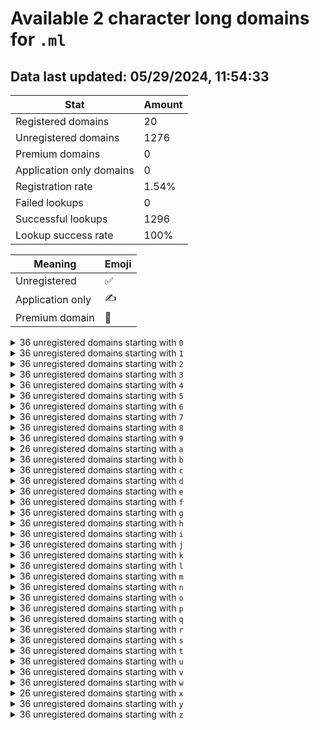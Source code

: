 # Available 2 character long domains for `.ml`

## Data last updated: 05/29/2024, 11:54:33

|Stat|Amount|
|--|--|
|Registered domains|20|
|Unregistered domains|1276|
|Premium domains|0|
|Application only domains|0|
|Registration rate|1.54%|
|Failed lookups|0|
|Successful lookups|1296|
|Lookup success rate|100%|


|Meaning|Emoji|
|--|--|
|Unregistered|:white_check_mark:|
|Application only|:writing_hand:|
|Premium domain|:gem:|

<details>
<summary>36 unregistered domains starting with <bold><code>0</code></bold></summary>

|Type|Domain|
|--|--|
|:white_check_mark:|`00.ml`|
|:white_check_mark:|`01.ml`|
|:white_check_mark:|`02.ml`|
|:white_check_mark:|`03.ml`|
|:white_check_mark:|`04.ml`|
|:white_check_mark:|`05.ml`|
|:white_check_mark:|`06.ml`|
|:white_check_mark:|`07.ml`|
|:white_check_mark:|`08.ml`|
|:white_check_mark:|`09.ml`|
|:white_check_mark:|`0a.ml`|
|:white_check_mark:|`0b.ml`|
|:white_check_mark:|`0c.ml`|
|:white_check_mark:|`0d.ml`|
|:white_check_mark:|`0e.ml`|
|:white_check_mark:|`0f.ml`|
|:white_check_mark:|`0g.ml`|
|:white_check_mark:|`0h.ml`|
|:white_check_mark:|`0i.ml`|
|:white_check_mark:|`0j.ml`|
|:white_check_mark:|`0k.ml`|
|:white_check_mark:|`0l.ml`|
|:white_check_mark:|`0m.ml`|
|:white_check_mark:|`0n.ml`|
|:white_check_mark:|`0o.ml`|
|:white_check_mark:|`0p.ml`|
|:white_check_mark:|`0q.ml`|
|:white_check_mark:|`0r.ml`|
|:white_check_mark:|`0s.ml`|
|:white_check_mark:|`0t.ml`|
|:white_check_mark:|`0u.ml`|
|:white_check_mark:|`0v.ml`|
|:white_check_mark:|`0w.ml`|
|:white_check_mark:|`0x.ml`|
|:white_check_mark:|`0y.ml`|
|:white_check_mark:|`0z.ml`|
</details>
<details>
<summary>36 unregistered domains starting with <bold><code>1</code></bold></summary>

|Type|Domain|
|--|--|
|:white_check_mark:|`10.ml`|
|:white_check_mark:|`11.ml`|
|:white_check_mark:|`12.ml`|
|:white_check_mark:|`13.ml`|
|:white_check_mark:|`14.ml`|
|:white_check_mark:|`15.ml`|
|:white_check_mark:|`16.ml`|
|:white_check_mark:|`17.ml`|
|:white_check_mark:|`18.ml`|
|:white_check_mark:|`19.ml`|
|:white_check_mark:|`1a.ml`|
|:white_check_mark:|`1b.ml`|
|:white_check_mark:|`1c.ml`|
|:white_check_mark:|`1d.ml`|
|:white_check_mark:|`1e.ml`|
|:white_check_mark:|`1f.ml`|
|:white_check_mark:|`1g.ml`|
|:white_check_mark:|`1h.ml`|
|:white_check_mark:|`1i.ml`|
|:white_check_mark:|`1j.ml`|
|:white_check_mark:|`1k.ml`|
|:white_check_mark:|`1l.ml`|
|:white_check_mark:|`1m.ml`|
|:white_check_mark:|`1n.ml`|
|:white_check_mark:|`1o.ml`|
|:white_check_mark:|`1p.ml`|
|:white_check_mark:|`1q.ml`|
|:white_check_mark:|`1r.ml`|
|:white_check_mark:|`1s.ml`|
|:white_check_mark:|`1t.ml`|
|:white_check_mark:|`1u.ml`|
|:white_check_mark:|`1v.ml`|
|:white_check_mark:|`1w.ml`|
|:white_check_mark:|`1x.ml`|
|:white_check_mark:|`1y.ml`|
|:white_check_mark:|`1z.ml`|
</details>
<details>
<summary>36 unregistered domains starting with <bold><code>2</code></bold></summary>

|Type|Domain|
|--|--|
|:white_check_mark:|`20.ml`|
|:white_check_mark:|`21.ml`|
|:white_check_mark:|`22.ml`|
|:white_check_mark:|`23.ml`|
|:white_check_mark:|`24.ml`|
|:white_check_mark:|`25.ml`|
|:white_check_mark:|`26.ml`|
|:white_check_mark:|`27.ml`|
|:white_check_mark:|`28.ml`|
|:white_check_mark:|`29.ml`|
|:white_check_mark:|`2a.ml`|
|:white_check_mark:|`2b.ml`|
|:white_check_mark:|`2c.ml`|
|:white_check_mark:|`2d.ml`|
|:white_check_mark:|`2e.ml`|
|:white_check_mark:|`2f.ml`|
|:white_check_mark:|`2g.ml`|
|:white_check_mark:|`2h.ml`|
|:white_check_mark:|`2i.ml`|
|:white_check_mark:|`2j.ml`|
|:white_check_mark:|`2k.ml`|
|:white_check_mark:|`2l.ml`|
|:white_check_mark:|`2m.ml`|
|:white_check_mark:|`2n.ml`|
|:white_check_mark:|`2o.ml`|
|:white_check_mark:|`2p.ml`|
|:white_check_mark:|`2q.ml`|
|:white_check_mark:|`2r.ml`|
|:white_check_mark:|`2s.ml`|
|:white_check_mark:|`2t.ml`|
|:white_check_mark:|`2u.ml`|
|:white_check_mark:|`2v.ml`|
|:white_check_mark:|`2w.ml`|
|:white_check_mark:|`2x.ml`|
|:white_check_mark:|`2y.ml`|
|:white_check_mark:|`2z.ml`|
</details>
<details>
<summary>36 unregistered domains starting with <bold><code>3</code></bold></summary>

|Type|Domain|
|--|--|
|:white_check_mark:|`30.ml`|
|:white_check_mark:|`31.ml`|
|:white_check_mark:|`32.ml`|
|:white_check_mark:|`33.ml`|
|:white_check_mark:|`34.ml`|
|:white_check_mark:|`35.ml`|
|:white_check_mark:|`36.ml`|
|:white_check_mark:|`37.ml`|
|:white_check_mark:|`38.ml`|
|:white_check_mark:|`39.ml`|
|:white_check_mark:|`3a.ml`|
|:white_check_mark:|`3b.ml`|
|:white_check_mark:|`3c.ml`|
|:white_check_mark:|`3d.ml`|
|:white_check_mark:|`3e.ml`|
|:white_check_mark:|`3f.ml`|
|:white_check_mark:|`3g.ml`|
|:white_check_mark:|`3h.ml`|
|:white_check_mark:|`3i.ml`|
|:white_check_mark:|`3j.ml`|
|:white_check_mark:|`3k.ml`|
|:white_check_mark:|`3l.ml`|
|:white_check_mark:|`3m.ml`|
|:white_check_mark:|`3n.ml`|
|:white_check_mark:|`3o.ml`|
|:white_check_mark:|`3p.ml`|
|:white_check_mark:|`3q.ml`|
|:white_check_mark:|`3r.ml`|
|:white_check_mark:|`3s.ml`|
|:white_check_mark:|`3t.ml`|
|:white_check_mark:|`3u.ml`|
|:white_check_mark:|`3v.ml`|
|:white_check_mark:|`3w.ml`|
|:white_check_mark:|`3x.ml`|
|:white_check_mark:|`3y.ml`|
|:white_check_mark:|`3z.ml`|
</details>
<details>
<summary>36 unregistered domains starting with <bold><code>4</code></bold></summary>

|Type|Domain|
|--|--|
|:white_check_mark:|`40.ml`|
|:white_check_mark:|`41.ml`|
|:white_check_mark:|`42.ml`|
|:white_check_mark:|`43.ml`|
|:white_check_mark:|`44.ml`|
|:white_check_mark:|`45.ml`|
|:white_check_mark:|`46.ml`|
|:white_check_mark:|`47.ml`|
|:white_check_mark:|`48.ml`|
|:white_check_mark:|`49.ml`|
|:white_check_mark:|`4a.ml`|
|:white_check_mark:|`4b.ml`|
|:white_check_mark:|`4c.ml`|
|:white_check_mark:|`4d.ml`|
|:white_check_mark:|`4e.ml`|
|:white_check_mark:|`4f.ml`|
|:white_check_mark:|`4g.ml`|
|:white_check_mark:|`4h.ml`|
|:white_check_mark:|`4i.ml`|
|:white_check_mark:|`4j.ml`|
|:white_check_mark:|`4k.ml`|
|:white_check_mark:|`4l.ml`|
|:white_check_mark:|`4m.ml`|
|:white_check_mark:|`4n.ml`|
|:white_check_mark:|`4o.ml`|
|:white_check_mark:|`4p.ml`|
|:white_check_mark:|`4q.ml`|
|:white_check_mark:|`4r.ml`|
|:white_check_mark:|`4s.ml`|
|:white_check_mark:|`4t.ml`|
|:white_check_mark:|`4u.ml`|
|:white_check_mark:|`4v.ml`|
|:white_check_mark:|`4w.ml`|
|:white_check_mark:|`4x.ml`|
|:white_check_mark:|`4y.ml`|
|:white_check_mark:|`4z.ml`|
</details>
<details>
<summary>36 unregistered domains starting with <bold><code>5</code></bold></summary>

|Type|Domain|
|--|--|
|:white_check_mark:|`50.ml`|
|:white_check_mark:|`51.ml`|
|:white_check_mark:|`52.ml`|
|:white_check_mark:|`53.ml`|
|:white_check_mark:|`54.ml`|
|:white_check_mark:|`55.ml`|
|:white_check_mark:|`56.ml`|
|:white_check_mark:|`57.ml`|
|:white_check_mark:|`58.ml`|
|:white_check_mark:|`59.ml`|
|:white_check_mark:|`5a.ml`|
|:white_check_mark:|`5b.ml`|
|:white_check_mark:|`5c.ml`|
|:white_check_mark:|`5d.ml`|
|:white_check_mark:|`5e.ml`|
|:white_check_mark:|`5f.ml`|
|:white_check_mark:|`5g.ml`|
|:white_check_mark:|`5h.ml`|
|:white_check_mark:|`5i.ml`|
|:white_check_mark:|`5j.ml`|
|:white_check_mark:|`5k.ml`|
|:white_check_mark:|`5l.ml`|
|:white_check_mark:|`5m.ml`|
|:white_check_mark:|`5n.ml`|
|:white_check_mark:|`5o.ml`|
|:white_check_mark:|`5p.ml`|
|:white_check_mark:|`5q.ml`|
|:white_check_mark:|`5r.ml`|
|:white_check_mark:|`5s.ml`|
|:white_check_mark:|`5t.ml`|
|:white_check_mark:|`5u.ml`|
|:white_check_mark:|`5v.ml`|
|:white_check_mark:|`5w.ml`|
|:white_check_mark:|`5x.ml`|
|:white_check_mark:|`5y.ml`|
|:white_check_mark:|`5z.ml`|
</details>
<details>
<summary>36 unregistered domains starting with <bold><code>6</code></bold></summary>

|Type|Domain|
|--|--|
|:white_check_mark:|`60.ml`|
|:white_check_mark:|`61.ml`|
|:white_check_mark:|`62.ml`|
|:white_check_mark:|`63.ml`|
|:white_check_mark:|`64.ml`|
|:white_check_mark:|`65.ml`|
|:white_check_mark:|`66.ml`|
|:white_check_mark:|`67.ml`|
|:white_check_mark:|`68.ml`|
|:white_check_mark:|`69.ml`|
|:white_check_mark:|`6a.ml`|
|:white_check_mark:|`6b.ml`|
|:white_check_mark:|`6c.ml`|
|:white_check_mark:|`6d.ml`|
|:white_check_mark:|`6e.ml`|
|:white_check_mark:|`6f.ml`|
|:white_check_mark:|`6g.ml`|
|:white_check_mark:|`6h.ml`|
|:white_check_mark:|`6i.ml`|
|:white_check_mark:|`6j.ml`|
|:white_check_mark:|`6k.ml`|
|:white_check_mark:|`6l.ml`|
|:white_check_mark:|`6m.ml`|
|:white_check_mark:|`6n.ml`|
|:white_check_mark:|`6o.ml`|
|:white_check_mark:|`6p.ml`|
|:white_check_mark:|`6q.ml`|
|:white_check_mark:|`6r.ml`|
|:white_check_mark:|`6s.ml`|
|:white_check_mark:|`6t.ml`|
|:white_check_mark:|`6u.ml`|
|:white_check_mark:|`6v.ml`|
|:white_check_mark:|`6w.ml`|
|:white_check_mark:|`6x.ml`|
|:white_check_mark:|`6y.ml`|
|:white_check_mark:|`6z.ml`|
</details>
<details>
<summary>36 unregistered domains starting with <bold><code>7</code></bold></summary>

|Type|Domain|
|--|--|
|:white_check_mark:|`70.ml`|
|:white_check_mark:|`71.ml`|
|:white_check_mark:|`72.ml`|
|:white_check_mark:|`73.ml`|
|:white_check_mark:|`74.ml`|
|:white_check_mark:|`75.ml`|
|:white_check_mark:|`76.ml`|
|:white_check_mark:|`77.ml`|
|:white_check_mark:|`78.ml`|
|:white_check_mark:|`79.ml`|
|:white_check_mark:|`7a.ml`|
|:white_check_mark:|`7b.ml`|
|:white_check_mark:|`7c.ml`|
|:white_check_mark:|`7d.ml`|
|:white_check_mark:|`7e.ml`|
|:white_check_mark:|`7f.ml`|
|:white_check_mark:|`7g.ml`|
|:white_check_mark:|`7h.ml`|
|:white_check_mark:|`7i.ml`|
|:white_check_mark:|`7j.ml`|
|:white_check_mark:|`7k.ml`|
|:white_check_mark:|`7l.ml`|
|:white_check_mark:|`7m.ml`|
|:white_check_mark:|`7n.ml`|
|:white_check_mark:|`7o.ml`|
|:white_check_mark:|`7p.ml`|
|:white_check_mark:|`7q.ml`|
|:white_check_mark:|`7r.ml`|
|:white_check_mark:|`7s.ml`|
|:white_check_mark:|`7t.ml`|
|:white_check_mark:|`7u.ml`|
|:white_check_mark:|`7v.ml`|
|:white_check_mark:|`7w.ml`|
|:white_check_mark:|`7x.ml`|
|:white_check_mark:|`7y.ml`|
|:white_check_mark:|`7z.ml`|
</details>
<details>
<summary>36 unregistered domains starting with <bold><code>8</code></bold></summary>

|Type|Domain|
|--|--|
|:white_check_mark:|`80.ml`|
|:white_check_mark:|`81.ml`|
|:white_check_mark:|`82.ml`|
|:white_check_mark:|`83.ml`|
|:white_check_mark:|`84.ml`|
|:white_check_mark:|`85.ml`|
|:white_check_mark:|`86.ml`|
|:white_check_mark:|`87.ml`|
|:white_check_mark:|`88.ml`|
|:white_check_mark:|`89.ml`|
|:white_check_mark:|`8a.ml`|
|:white_check_mark:|`8b.ml`|
|:white_check_mark:|`8c.ml`|
|:white_check_mark:|`8d.ml`|
|:white_check_mark:|`8e.ml`|
|:white_check_mark:|`8f.ml`|
|:white_check_mark:|`8g.ml`|
|:white_check_mark:|`8h.ml`|
|:white_check_mark:|`8i.ml`|
|:white_check_mark:|`8j.ml`|
|:white_check_mark:|`8k.ml`|
|:white_check_mark:|`8l.ml`|
|:white_check_mark:|`8m.ml`|
|:white_check_mark:|`8n.ml`|
|:white_check_mark:|`8o.ml`|
|:white_check_mark:|`8p.ml`|
|:white_check_mark:|`8q.ml`|
|:white_check_mark:|`8r.ml`|
|:white_check_mark:|`8s.ml`|
|:white_check_mark:|`8t.ml`|
|:white_check_mark:|`8u.ml`|
|:white_check_mark:|`8v.ml`|
|:white_check_mark:|`8w.ml`|
|:white_check_mark:|`8x.ml`|
|:white_check_mark:|`8y.ml`|
|:white_check_mark:|`8z.ml`|
</details>
<details>
<summary>36 unregistered domains starting with <bold><code>9</code></bold></summary>

|Type|Domain|
|--|--|
|:white_check_mark:|`90.ml`|
|:white_check_mark:|`91.ml`|
|:white_check_mark:|`92.ml`|
|:white_check_mark:|`93.ml`|
|:white_check_mark:|`94.ml`|
|:white_check_mark:|`95.ml`|
|:white_check_mark:|`96.ml`|
|:white_check_mark:|`97.ml`|
|:white_check_mark:|`98.ml`|
|:white_check_mark:|`99.ml`|
|:white_check_mark:|`9a.ml`|
|:white_check_mark:|`9b.ml`|
|:white_check_mark:|`9c.ml`|
|:white_check_mark:|`9d.ml`|
|:white_check_mark:|`9e.ml`|
|:white_check_mark:|`9f.ml`|
|:white_check_mark:|`9g.ml`|
|:white_check_mark:|`9h.ml`|
|:white_check_mark:|`9i.ml`|
|:white_check_mark:|`9j.ml`|
|:white_check_mark:|`9k.ml`|
|:white_check_mark:|`9l.ml`|
|:white_check_mark:|`9m.ml`|
|:white_check_mark:|`9n.ml`|
|:white_check_mark:|`9o.ml`|
|:white_check_mark:|`9p.ml`|
|:white_check_mark:|`9q.ml`|
|:white_check_mark:|`9r.ml`|
|:white_check_mark:|`9s.ml`|
|:white_check_mark:|`9t.ml`|
|:white_check_mark:|`9u.ml`|
|:white_check_mark:|`9v.ml`|
|:white_check_mark:|`9w.ml`|
|:white_check_mark:|`9x.ml`|
|:white_check_mark:|`9y.ml`|
|:white_check_mark:|`9z.ml`|
</details>
<details>
<summary>26 unregistered domains starting with <bold><code>a</code></bold></summary>

|Type|Domain|
|--|--|
|:white_check_mark:|`a0.ml`|
|:white_check_mark:|`a1.ml`|
|:white_check_mark:|`a2.ml`|
|:white_check_mark:|`a3.ml`|
|:white_check_mark:|`a4.ml`|
|:white_check_mark:|`a5.ml`|
|:white_check_mark:|`a6.ml`|
|:white_check_mark:|`a7.ml`|
|:white_check_mark:|`a8.ml`|
|:white_check_mark:|`a9.ml`|
|:white_check_mark:|`ak.ml`|
|:white_check_mark:|`al.ml`|
|:white_check_mark:|`am.ml`|
|:white_check_mark:|`an.ml`|
|:white_check_mark:|`ao.ml`|
|:white_check_mark:|`ap.ml`|
|:white_check_mark:|`aq.ml`|
|:white_check_mark:|`ar.ml`|
|:white_check_mark:|`as.ml`|
|:white_check_mark:|`at.ml`|
|:white_check_mark:|`au.ml`|
|:white_check_mark:|`av.ml`|
|:white_check_mark:|`aw.ml`|
|:white_check_mark:|`ax.ml`|
|:white_check_mark:|`ay.ml`|
|:white_check_mark:|`az.ml`|
</details>
<details>
<summary>36 unregistered domains starting with <bold><code>b</code></bold></summary>

|Type|Domain|
|--|--|
|:white_check_mark:|`b0.ml`|
|:white_check_mark:|`b1.ml`|
|:white_check_mark:|`b2.ml`|
|:white_check_mark:|`b3.ml`|
|:white_check_mark:|`b4.ml`|
|:white_check_mark:|`b5.ml`|
|:white_check_mark:|`b6.ml`|
|:white_check_mark:|`b7.ml`|
|:white_check_mark:|`b8.ml`|
|:white_check_mark:|`b9.ml`|
|:white_check_mark:|`ba.ml`|
|:white_check_mark:|`bb.ml`|
|:white_check_mark:|`bc.ml`|
|:white_check_mark:|`bd.ml`|
|:white_check_mark:|`be.ml`|
|:white_check_mark:|`bf.ml`|
|:white_check_mark:|`bg.ml`|
|:white_check_mark:|`bh.ml`|
|:white_check_mark:|`bi.ml`|
|:white_check_mark:|`bj.ml`|
|:white_check_mark:|`bk.ml`|
|:white_check_mark:|`bl.ml`|
|:white_check_mark:|`bm.ml`|
|:white_check_mark:|`bn.ml`|
|:white_check_mark:|`bo.ml`|
|:white_check_mark:|`bp.ml`|
|:white_check_mark:|`bq.ml`|
|:white_check_mark:|`br.ml`|
|:white_check_mark:|`bs.ml`|
|:white_check_mark:|`bt.ml`|
|:white_check_mark:|`bu.ml`|
|:white_check_mark:|`bv.ml`|
|:white_check_mark:|`bw.ml`|
|:white_check_mark:|`bx.ml`|
|:white_check_mark:|`by.ml`|
|:white_check_mark:|`bz.ml`|
</details>
<details>
<summary>36 unregistered domains starting with <bold><code>c</code></bold></summary>

|Type|Domain|
|--|--|
|:white_check_mark:|`c0.ml`|
|:white_check_mark:|`c1.ml`|
|:white_check_mark:|`c2.ml`|
|:white_check_mark:|`c3.ml`|
|:white_check_mark:|`c4.ml`|
|:white_check_mark:|`c5.ml`|
|:white_check_mark:|`c6.ml`|
|:white_check_mark:|`c7.ml`|
|:white_check_mark:|`c8.ml`|
|:white_check_mark:|`c9.ml`|
|:white_check_mark:|`ca.ml`|
|:white_check_mark:|`cb.ml`|
|:white_check_mark:|`cc.ml`|
|:white_check_mark:|`cd.ml`|
|:white_check_mark:|`ce.ml`|
|:white_check_mark:|`cf.ml`|
|:white_check_mark:|`cg.ml`|
|:white_check_mark:|`ch.ml`|
|:white_check_mark:|`ci.ml`|
|:white_check_mark:|`cj.ml`|
|:white_check_mark:|`ck.ml`|
|:white_check_mark:|`cl.ml`|
|:white_check_mark:|`cm.ml`|
|:white_check_mark:|`cn.ml`|
|:white_check_mark:|`co.ml`|
|:white_check_mark:|`cp.ml`|
|:white_check_mark:|`cq.ml`|
|:white_check_mark:|`cr.ml`|
|:white_check_mark:|`cs.ml`|
|:white_check_mark:|`ct.ml`|
|:white_check_mark:|`cu.ml`|
|:white_check_mark:|`cv.ml`|
|:white_check_mark:|`cw.ml`|
|:white_check_mark:|`cx.ml`|
|:white_check_mark:|`cy.ml`|
|:white_check_mark:|`cz.ml`|
</details>
<details>
<summary>36 unregistered domains starting with <bold><code>d</code></bold></summary>

|Type|Domain|
|--|--|
|:white_check_mark:|`d0.ml`|
|:white_check_mark:|`d1.ml`|
|:white_check_mark:|`d2.ml`|
|:white_check_mark:|`d3.ml`|
|:white_check_mark:|`d4.ml`|
|:white_check_mark:|`d5.ml`|
|:white_check_mark:|`d6.ml`|
|:white_check_mark:|`d7.ml`|
|:white_check_mark:|`d8.ml`|
|:white_check_mark:|`d9.ml`|
|:white_check_mark:|`da.ml`|
|:white_check_mark:|`db.ml`|
|:white_check_mark:|`dc.ml`|
|:white_check_mark:|`dd.ml`|
|:white_check_mark:|`de.ml`|
|:white_check_mark:|`df.ml`|
|:white_check_mark:|`dg.ml`|
|:white_check_mark:|`dh.ml`|
|:white_check_mark:|`di.ml`|
|:white_check_mark:|`dj.ml`|
|:white_check_mark:|`dk.ml`|
|:white_check_mark:|`dl.ml`|
|:white_check_mark:|`dm.ml`|
|:white_check_mark:|`dn.ml`|
|:white_check_mark:|`do.ml`|
|:white_check_mark:|`dp.ml`|
|:white_check_mark:|`dq.ml`|
|:white_check_mark:|`dr.ml`|
|:white_check_mark:|`ds.ml`|
|:white_check_mark:|`dt.ml`|
|:white_check_mark:|`du.ml`|
|:white_check_mark:|`dv.ml`|
|:white_check_mark:|`dw.ml`|
|:white_check_mark:|`dx.ml`|
|:white_check_mark:|`dy.ml`|
|:white_check_mark:|`dz.ml`|
</details>
<details>
<summary>36 unregistered domains starting with <bold><code>e</code></bold></summary>

|Type|Domain|
|--|--|
|:white_check_mark:|`e0.ml`|
|:white_check_mark:|`e1.ml`|
|:white_check_mark:|`e2.ml`|
|:white_check_mark:|`e3.ml`|
|:white_check_mark:|`e4.ml`|
|:white_check_mark:|`e5.ml`|
|:white_check_mark:|`e6.ml`|
|:white_check_mark:|`e7.ml`|
|:white_check_mark:|`e8.ml`|
|:white_check_mark:|`e9.ml`|
|:white_check_mark:|`ea.ml`|
|:white_check_mark:|`eb.ml`|
|:white_check_mark:|`ec.ml`|
|:white_check_mark:|`ed.ml`|
|:white_check_mark:|`ee.ml`|
|:white_check_mark:|`ef.ml`|
|:white_check_mark:|`eg.ml`|
|:white_check_mark:|`eh.ml`|
|:white_check_mark:|`ei.ml`|
|:white_check_mark:|`ej.ml`|
|:white_check_mark:|`ek.ml`|
|:white_check_mark:|`el.ml`|
|:white_check_mark:|`em.ml`|
|:white_check_mark:|`en.ml`|
|:white_check_mark:|`eo.ml`|
|:white_check_mark:|`ep.ml`|
|:white_check_mark:|`eq.ml`|
|:white_check_mark:|`er.ml`|
|:white_check_mark:|`es.ml`|
|:white_check_mark:|`et.ml`|
|:white_check_mark:|`eu.ml`|
|:white_check_mark:|`ev.ml`|
|:white_check_mark:|`ew.ml`|
|:white_check_mark:|`ex.ml`|
|:white_check_mark:|`ey.ml`|
|:white_check_mark:|`ez.ml`|
</details>
<details>
<summary>36 unregistered domains starting with <bold><code>f</code></bold></summary>

|Type|Domain|
|--|--|
|:white_check_mark:|`f0.ml`|
|:white_check_mark:|`f1.ml`|
|:white_check_mark:|`f2.ml`|
|:white_check_mark:|`f3.ml`|
|:white_check_mark:|`f4.ml`|
|:white_check_mark:|`f5.ml`|
|:white_check_mark:|`f6.ml`|
|:white_check_mark:|`f7.ml`|
|:white_check_mark:|`f8.ml`|
|:white_check_mark:|`f9.ml`|
|:white_check_mark:|`fa.ml`|
|:white_check_mark:|`fb.ml`|
|:white_check_mark:|`fc.ml`|
|:white_check_mark:|`fd.ml`|
|:white_check_mark:|`fe.ml`|
|:white_check_mark:|`ff.ml`|
|:white_check_mark:|`fg.ml`|
|:white_check_mark:|`fh.ml`|
|:white_check_mark:|`fi.ml`|
|:white_check_mark:|`fj.ml`|
|:white_check_mark:|`fk.ml`|
|:white_check_mark:|`fl.ml`|
|:white_check_mark:|`fm.ml`|
|:white_check_mark:|`fn.ml`|
|:white_check_mark:|`fo.ml`|
|:white_check_mark:|`fp.ml`|
|:white_check_mark:|`fq.ml`|
|:white_check_mark:|`fr.ml`|
|:white_check_mark:|`fs.ml`|
|:white_check_mark:|`ft.ml`|
|:white_check_mark:|`fu.ml`|
|:white_check_mark:|`fv.ml`|
|:white_check_mark:|`fw.ml`|
|:white_check_mark:|`fx.ml`|
|:white_check_mark:|`fy.ml`|
|:white_check_mark:|`fz.ml`|
</details>
<details>
<summary>36 unregistered domains starting with <bold><code>g</code></bold></summary>

|Type|Domain|
|--|--|
|:white_check_mark:|`g0.ml`|
|:white_check_mark:|`g1.ml`|
|:white_check_mark:|`g2.ml`|
|:white_check_mark:|`g3.ml`|
|:white_check_mark:|`g4.ml`|
|:white_check_mark:|`g5.ml`|
|:white_check_mark:|`g6.ml`|
|:white_check_mark:|`g7.ml`|
|:white_check_mark:|`g8.ml`|
|:white_check_mark:|`g9.ml`|
|:white_check_mark:|`ga.ml`|
|:white_check_mark:|`gb.ml`|
|:white_check_mark:|`gc.ml`|
|:white_check_mark:|`gd.ml`|
|:white_check_mark:|`ge.ml`|
|:white_check_mark:|`gf.ml`|
|:white_check_mark:|`gg.ml`|
|:white_check_mark:|`gh.ml`|
|:white_check_mark:|`gi.ml`|
|:white_check_mark:|`gj.ml`|
|:white_check_mark:|`gk.ml`|
|:white_check_mark:|`gl.ml`|
|:white_check_mark:|`gm.ml`|
|:white_check_mark:|`gn.ml`|
|:white_check_mark:|`go.ml`|
|:white_check_mark:|`gp.ml`|
|:white_check_mark:|`gq.ml`|
|:white_check_mark:|`gr.ml`|
|:white_check_mark:|`gs.ml`|
|:white_check_mark:|`gt.ml`|
|:white_check_mark:|`gu.ml`|
|:white_check_mark:|`gv.ml`|
|:white_check_mark:|`gw.ml`|
|:white_check_mark:|`gx.ml`|
|:white_check_mark:|`gy.ml`|
|:white_check_mark:|`gz.ml`|
</details>
<details>
<summary>36 unregistered domains starting with <bold><code>h</code></bold></summary>

|Type|Domain|
|--|--|
|:white_check_mark:|`h0.ml`|
|:white_check_mark:|`h1.ml`|
|:white_check_mark:|`h2.ml`|
|:white_check_mark:|`h3.ml`|
|:white_check_mark:|`h4.ml`|
|:white_check_mark:|`h5.ml`|
|:white_check_mark:|`h6.ml`|
|:white_check_mark:|`h7.ml`|
|:white_check_mark:|`h8.ml`|
|:white_check_mark:|`h9.ml`|
|:white_check_mark:|`ha.ml`|
|:white_check_mark:|`hb.ml`|
|:white_check_mark:|`hc.ml`|
|:white_check_mark:|`hd.ml`|
|:white_check_mark:|`he.ml`|
|:white_check_mark:|`hf.ml`|
|:white_check_mark:|`hg.ml`|
|:white_check_mark:|`hh.ml`|
|:white_check_mark:|`hi.ml`|
|:white_check_mark:|`hj.ml`|
|:white_check_mark:|`hk.ml`|
|:white_check_mark:|`hl.ml`|
|:white_check_mark:|`hm.ml`|
|:white_check_mark:|`hn.ml`|
|:white_check_mark:|`ho.ml`|
|:white_check_mark:|`hp.ml`|
|:white_check_mark:|`hq.ml`|
|:white_check_mark:|`hr.ml`|
|:white_check_mark:|`hs.ml`|
|:white_check_mark:|`ht.ml`|
|:white_check_mark:|`hu.ml`|
|:white_check_mark:|`hv.ml`|
|:white_check_mark:|`hw.ml`|
|:white_check_mark:|`hx.ml`|
|:white_check_mark:|`hy.ml`|
|:white_check_mark:|`hz.ml`|
</details>
<details>
<summary>36 unregistered domains starting with <bold><code>i</code></bold></summary>

|Type|Domain|
|--|--|
|:white_check_mark:|`i0.ml`|
|:white_check_mark:|`i1.ml`|
|:white_check_mark:|`i2.ml`|
|:white_check_mark:|`i3.ml`|
|:white_check_mark:|`i4.ml`|
|:white_check_mark:|`i5.ml`|
|:white_check_mark:|`i6.ml`|
|:white_check_mark:|`i7.ml`|
|:white_check_mark:|`i8.ml`|
|:white_check_mark:|`i9.ml`|
|:white_check_mark:|`ia.ml`|
|:white_check_mark:|`ib.ml`|
|:white_check_mark:|`ic.ml`|
|:white_check_mark:|`id.ml`|
|:white_check_mark:|`ie.ml`|
|:white_check_mark:|`if.ml`|
|:white_check_mark:|`ig.ml`|
|:white_check_mark:|`ih.ml`|
|:white_check_mark:|`ii.ml`|
|:white_check_mark:|`ij.ml`|
|:white_check_mark:|`ik.ml`|
|:white_check_mark:|`il.ml`|
|:white_check_mark:|`im.ml`|
|:white_check_mark:|`in.ml`|
|:white_check_mark:|`io.ml`|
|:white_check_mark:|`ip.ml`|
|:white_check_mark:|`iq.ml`|
|:white_check_mark:|`ir.ml`|
|:white_check_mark:|`is.ml`|
|:white_check_mark:|`it.ml`|
|:white_check_mark:|`iu.ml`|
|:white_check_mark:|`iv.ml`|
|:white_check_mark:|`iw.ml`|
|:white_check_mark:|`ix.ml`|
|:white_check_mark:|`iy.ml`|
|:white_check_mark:|`iz.ml`|
</details>
<details>
<summary>36 unregistered domains starting with <bold><code>j</code></bold></summary>

|Type|Domain|
|--|--|
|:white_check_mark:|`j0.ml`|
|:white_check_mark:|`j1.ml`|
|:white_check_mark:|`j2.ml`|
|:white_check_mark:|`j3.ml`|
|:white_check_mark:|`j4.ml`|
|:white_check_mark:|`j5.ml`|
|:white_check_mark:|`j6.ml`|
|:white_check_mark:|`j7.ml`|
|:white_check_mark:|`j8.ml`|
|:white_check_mark:|`j9.ml`|
|:white_check_mark:|`ja.ml`|
|:white_check_mark:|`jb.ml`|
|:white_check_mark:|`jc.ml`|
|:white_check_mark:|`jd.ml`|
|:white_check_mark:|`je.ml`|
|:white_check_mark:|`jf.ml`|
|:white_check_mark:|`jg.ml`|
|:white_check_mark:|`jh.ml`|
|:white_check_mark:|`ji.ml`|
|:white_check_mark:|`jj.ml`|
|:white_check_mark:|`jk.ml`|
|:white_check_mark:|`jl.ml`|
|:white_check_mark:|`jm.ml`|
|:white_check_mark:|`jn.ml`|
|:white_check_mark:|`jo.ml`|
|:white_check_mark:|`jp.ml`|
|:white_check_mark:|`jq.ml`|
|:white_check_mark:|`jr.ml`|
|:white_check_mark:|`js.ml`|
|:white_check_mark:|`jt.ml`|
|:white_check_mark:|`ju.ml`|
|:white_check_mark:|`jv.ml`|
|:white_check_mark:|`jw.ml`|
|:white_check_mark:|`jx.ml`|
|:white_check_mark:|`jy.ml`|
|:white_check_mark:|`jz.ml`|
</details>
<details>
<summary>36 unregistered domains starting with <bold><code>k</code></bold></summary>

|Type|Domain|
|--|--|
|:white_check_mark:|`k0.ml`|
|:white_check_mark:|`k1.ml`|
|:white_check_mark:|`k2.ml`|
|:white_check_mark:|`k3.ml`|
|:white_check_mark:|`k4.ml`|
|:white_check_mark:|`k5.ml`|
|:white_check_mark:|`k6.ml`|
|:white_check_mark:|`k7.ml`|
|:white_check_mark:|`k8.ml`|
|:white_check_mark:|`k9.ml`|
|:white_check_mark:|`ka.ml`|
|:white_check_mark:|`kb.ml`|
|:white_check_mark:|`kc.ml`|
|:white_check_mark:|`kd.ml`|
|:white_check_mark:|`ke.ml`|
|:white_check_mark:|`kf.ml`|
|:white_check_mark:|`kg.ml`|
|:white_check_mark:|`kh.ml`|
|:white_check_mark:|`ki.ml`|
|:white_check_mark:|`kj.ml`|
|:white_check_mark:|`kk.ml`|
|:white_check_mark:|`kl.ml`|
|:white_check_mark:|`km.ml`|
|:white_check_mark:|`kn.ml`|
|:white_check_mark:|`ko.ml`|
|:white_check_mark:|`kp.ml`|
|:white_check_mark:|`kq.ml`|
|:white_check_mark:|`kr.ml`|
|:white_check_mark:|`ks.ml`|
|:white_check_mark:|`kt.ml`|
|:white_check_mark:|`ku.ml`|
|:white_check_mark:|`kv.ml`|
|:white_check_mark:|`kw.ml`|
|:white_check_mark:|`kx.ml`|
|:white_check_mark:|`ky.ml`|
|:white_check_mark:|`kz.ml`|
</details>
<details>
<summary>36 unregistered domains starting with <bold><code>l</code></bold></summary>

|Type|Domain|
|--|--|
|:white_check_mark:|`l0.ml`|
|:white_check_mark:|`l1.ml`|
|:white_check_mark:|`l2.ml`|
|:white_check_mark:|`l3.ml`|
|:white_check_mark:|`l4.ml`|
|:white_check_mark:|`l5.ml`|
|:white_check_mark:|`l6.ml`|
|:white_check_mark:|`l7.ml`|
|:white_check_mark:|`l8.ml`|
|:white_check_mark:|`l9.ml`|
|:white_check_mark:|`la.ml`|
|:white_check_mark:|`lb.ml`|
|:white_check_mark:|`lc.ml`|
|:white_check_mark:|`ld.ml`|
|:white_check_mark:|`le.ml`|
|:white_check_mark:|`lf.ml`|
|:white_check_mark:|`lg.ml`|
|:white_check_mark:|`lh.ml`|
|:white_check_mark:|`li.ml`|
|:white_check_mark:|`lj.ml`|
|:white_check_mark:|`lk.ml`|
|:white_check_mark:|`ll.ml`|
|:white_check_mark:|`lm.ml`|
|:white_check_mark:|`ln.ml`|
|:white_check_mark:|`lo.ml`|
|:white_check_mark:|`lp.ml`|
|:white_check_mark:|`lq.ml`|
|:white_check_mark:|`lr.ml`|
|:white_check_mark:|`ls.ml`|
|:white_check_mark:|`lt.ml`|
|:white_check_mark:|`lu.ml`|
|:white_check_mark:|`lv.ml`|
|:white_check_mark:|`lw.ml`|
|:white_check_mark:|`lx.ml`|
|:white_check_mark:|`ly.ml`|
|:white_check_mark:|`lz.ml`|
</details>
<details>
<summary>36 unregistered domains starting with <bold><code>m</code></bold></summary>

|Type|Domain|
|--|--|
|:white_check_mark:|`m0.ml`|
|:white_check_mark:|`m1.ml`|
|:white_check_mark:|`m2.ml`|
|:white_check_mark:|`m3.ml`|
|:white_check_mark:|`m4.ml`|
|:white_check_mark:|`m5.ml`|
|:white_check_mark:|`m6.ml`|
|:white_check_mark:|`m7.ml`|
|:white_check_mark:|`m8.ml`|
|:white_check_mark:|`m9.ml`|
|:white_check_mark:|`ma.ml`|
|:white_check_mark:|`mb.ml`|
|:white_check_mark:|`mc.ml`|
|:white_check_mark:|`md.ml`|
|:white_check_mark:|`me.ml`|
|:white_check_mark:|`mf.ml`|
|:white_check_mark:|`mg.ml`|
|:white_check_mark:|`mh.ml`|
|:white_check_mark:|`mi.ml`|
|:white_check_mark:|`mj.ml`|
|:white_check_mark:|`mk.ml`|
|:white_check_mark:|`ml.ml`|
|:white_check_mark:|`mm.ml`|
|:white_check_mark:|`mn.ml`|
|:white_check_mark:|`mo.ml`|
|:white_check_mark:|`mp.ml`|
|:white_check_mark:|`mq.ml`|
|:white_check_mark:|`mr.ml`|
|:white_check_mark:|`ms.ml`|
|:white_check_mark:|`mt.ml`|
|:white_check_mark:|`mu.ml`|
|:white_check_mark:|`mv.ml`|
|:white_check_mark:|`mw.ml`|
|:white_check_mark:|`mx.ml`|
|:white_check_mark:|`my.ml`|
|:white_check_mark:|`mz.ml`|
</details>
<details>
<summary>36 unregistered domains starting with <bold><code>n</code></bold></summary>

|Type|Domain|
|--|--|
|:white_check_mark:|`n0.ml`|
|:white_check_mark:|`n1.ml`|
|:white_check_mark:|`n2.ml`|
|:white_check_mark:|`n3.ml`|
|:white_check_mark:|`n4.ml`|
|:white_check_mark:|`n5.ml`|
|:white_check_mark:|`n6.ml`|
|:white_check_mark:|`n7.ml`|
|:white_check_mark:|`n8.ml`|
|:white_check_mark:|`n9.ml`|
|:white_check_mark:|`na.ml`|
|:white_check_mark:|`nb.ml`|
|:white_check_mark:|`nc.ml`|
|:white_check_mark:|`nd.ml`|
|:white_check_mark:|`ne.ml`|
|:white_check_mark:|`nf.ml`|
|:white_check_mark:|`ng.ml`|
|:white_check_mark:|`nh.ml`|
|:white_check_mark:|`ni.ml`|
|:white_check_mark:|`nj.ml`|
|:white_check_mark:|`nk.ml`|
|:white_check_mark:|`nl.ml`|
|:white_check_mark:|`nm.ml`|
|:white_check_mark:|`nn.ml`|
|:white_check_mark:|`no.ml`|
|:white_check_mark:|`np.ml`|
|:white_check_mark:|`nq.ml`|
|:white_check_mark:|`nr.ml`|
|:white_check_mark:|`ns.ml`|
|:white_check_mark:|`nt.ml`|
|:white_check_mark:|`nu.ml`|
|:white_check_mark:|`nv.ml`|
|:white_check_mark:|`nw.ml`|
|:white_check_mark:|`nx.ml`|
|:white_check_mark:|`ny.ml`|
|:white_check_mark:|`nz.ml`|
</details>
<details>
<summary>36 unregistered domains starting with <bold><code>o</code></bold></summary>

|Type|Domain|
|--|--|
|:white_check_mark:|`o0.ml`|
|:white_check_mark:|`o1.ml`|
|:white_check_mark:|`o2.ml`|
|:white_check_mark:|`o3.ml`|
|:white_check_mark:|`o4.ml`|
|:white_check_mark:|`o5.ml`|
|:white_check_mark:|`o6.ml`|
|:white_check_mark:|`o7.ml`|
|:white_check_mark:|`o8.ml`|
|:white_check_mark:|`o9.ml`|
|:white_check_mark:|`oa.ml`|
|:white_check_mark:|`ob.ml`|
|:white_check_mark:|`oc.ml`|
|:white_check_mark:|`od.ml`|
|:white_check_mark:|`oe.ml`|
|:white_check_mark:|`of.ml`|
|:white_check_mark:|`og.ml`|
|:white_check_mark:|`oh.ml`|
|:white_check_mark:|`oi.ml`|
|:white_check_mark:|`oj.ml`|
|:white_check_mark:|`ok.ml`|
|:white_check_mark:|`ol.ml`|
|:white_check_mark:|`om.ml`|
|:white_check_mark:|`on.ml`|
|:white_check_mark:|`oo.ml`|
|:white_check_mark:|`op.ml`|
|:white_check_mark:|`oq.ml`|
|:white_check_mark:|`or.ml`|
|:white_check_mark:|`os.ml`|
|:white_check_mark:|`ot.ml`|
|:white_check_mark:|`ou.ml`|
|:white_check_mark:|`ov.ml`|
|:white_check_mark:|`ow.ml`|
|:white_check_mark:|`ox.ml`|
|:white_check_mark:|`oy.ml`|
|:white_check_mark:|`oz.ml`|
</details>
<details>
<summary>36 unregistered domains starting with <bold><code>p</code></bold></summary>

|Type|Domain|
|--|--|
|:white_check_mark:|`p0.ml`|
|:white_check_mark:|`p1.ml`|
|:white_check_mark:|`p2.ml`|
|:white_check_mark:|`p3.ml`|
|:white_check_mark:|`p4.ml`|
|:white_check_mark:|`p5.ml`|
|:white_check_mark:|`p6.ml`|
|:white_check_mark:|`p7.ml`|
|:white_check_mark:|`p8.ml`|
|:white_check_mark:|`p9.ml`|
|:white_check_mark:|`pa.ml`|
|:white_check_mark:|`pb.ml`|
|:white_check_mark:|`pc.ml`|
|:white_check_mark:|`pd.ml`|
|:white_check_mark:|`pe.ml`|
|:white_check_mark:|`pf.ml`|
|:white_check_mark:|`pg.ml`|
|:white_check_mark:|`ph.ml`|
|:white_check_mark:|`pi.ml`|
|:white_check_mark:|`pj.ml`|
|:white_check_mark:|`pk.ml`|
|:white_check_mark:|`pl.ml`|
|:white_check_mark:|`pm.ml`|
|:white_check_mark:|`pn.ml`|
|:white_check_mark:|`po.ml`|
|:white_check_mark:|`pp.ml`|
|:white_check_mark:|`pq.ml`|
|:white_check_mark:|`pr.ml`|
|:white_check_mark:|`ps.ml`|
|:white_check_mark:|`pt.ml`|
|:white_check_mark:|`pu.ml`|
|:white_check_mark:|`pv.ml`|
|:white_check_mark:|`pw.ml`|
|:white_check_mark:|`px.ml`|
|:white_check_mark:|`py.ml`|
|:white_check_mark:|`pz.ml`|
</details>
<details>
<summary>36 unregistered domains starting with <bold><code>q</code></bold></summary>

|Type|Domain|
|--|--|
|:white_check_mark:|`q0.ml`|
|:white_check_mark:|`q1.ml`|
|:white_check_mark:|`q2.ml`|
|:white_check_mark:|`q3.ml`|
|:white_check_mark:|`q4.ml`|
|:white_check_mark:|`q5.ml`|
|:white_check_mark:|`q6.ml`|
|:white_check_mark:|`q7.ml`|
|:white_check_mark:|`q8.ml`|
|:white_check_mark:|`q9.ml`|
|:white_check_mark:|`qa.ml`|
|:white_check_mark:|`qb.ml`|
|:white_check_mark:|`qc.ml`|
|:white_check_mark:|`qd.ml`|
|:white_check_mark:|`qe.ml`|
|:white_check_mark:|`qf.ml`|
|:white_check_mark:|`qg.ml`|
|:white_check_mark:|`qh.ml`|
|:white_check_mark:|`qi.ml`|
|:white_check_mark:|`qj.ml`|
|:white_check_mark:|`qk.ml`|
|:white_check_mark:|`ql.ml`|
|:white_check_mark:|`qm.ml`|
|:white_check_mark:|`qn.ml`|
|:white_check_mark:|`qo.ml`|
|:white_check_mark:|`qp.ml`|
|:white_check_mark:|`qq.ml`|
|:white_check_mark:|`qr.ml`|
|:white_check_mark:|`qs.ml`|
|:white_check_mark:|`qt.ml`|
|:white_check_mark:|`qu.ml`|
|:white_check_mark:|`qv.ml`|
|:white_check_mark:|`qw.ml`|
|:white_check_mark:|`qx.ml`|
|:white_check_mark:|`qy.ml`|
|:white_check_mark:|`qz.ml`|
</details>
<details>
<summary>36 unregistered domains starting with <bold><code>r</code></bold></summary>

|Type|Domain|
|--|--|
|:white_check_mark:|`r0.ml`|
|:white_check_mark:|`r1.ml`|
|:white_check_mark:|`r2.ml`|
|:white_check_mark:|`r3.ml`|
|:white_check_mark:|`r4.ml`|
|:white_check_mark:|`r5.ml`|
|:white_check_mark:|`r6.ml`|
|:white_check_mark:|`r7.ml`|
|:white_check_mark:|`r8.ml`|
|:white_check_mark:|`r9.ml`|
|:white_check_mark:|`ra.ml`|
|:white_check_mark:|`rb.ml`|
|:white_check_mark:|`rc.ml`|
|:white_check_mark:|`rd.ml`|
|:white_check_mark:|`re.ml`|
|:white_check_mark:|`rf.ml`|
|:white_check_mark:|`rg.ml`|
|:white_check_mark:|`rh.ml`|
|:white_check_mark:|`ri.ml`|
|:white_check_mark:|`rj.ml`|
|:white_check_mark:|`rk.ml`|
|:white_check_mark:|`rl.ml`|
|:white_check_mark:|`rm.ml`|
|:white_check_mark:|`rn.ml`|
|:white_check_mark:|`ro.ml`|
|:white_check_mark:|`rp.ml`|
|:white_check_mark:|`rq.ml`|
|:white_check_mark:|`rr.ml`|
|:white_check_mark:|`rs.ml`|
|:white_check_mark:|`rt.ml`|
|:white_check_mark:|`ru.ml`|
|:white_check_mark:|`rv.ml`|
|:white_check_mark:|`rw.ml`|
|:white_check_mark:|`rx.ml`|
|:white_check_mark:|`ry.ml`|
|:white_check_mark:|`rz.ml`|
</details>
<details>
<summary>36 unregistered domains starting with <bold><code>s</code></bold></summary>

|Type|Domain|
|--|--|
|:white_check_mark:|`s0.ml`|
|:white_check_mark:|`s1.ml`|
|:white_check_mark:|`s2.ml`|
|:white_check_mark:|`s3.ml`|
|:white_check_mark:|`s4.ml`|
|:white_check_mark:|`s5.ml`|
|:white_check_mark:|`s6.ml`|
|:white_check_mark:|`s7.ml`|
|:white_check_mark:|`s8.ml`|
|:white_check_mark:|`s9.ml`|
|:white_check_mark:|`sa.ml`|
|:white_check_mark:|`sb.ml`|
|:white_check_mark:|`sc.ml`|
|:white_check_mark:|`sd.ml`|
|:white_check_mark:|`se.ml`|
|:white_check_mark:|`sf.ml`|
|:white_check_mark:|`sg.ml`|
|:white_check_mark:|`sh.ml`|
|:white_check_mark:|`si.ml`|
|:white_check_mark:|`sj.ml`|
|:white_check_mark:|`sk.ml`|
|:white_check_mark:|`sl.ml`|
|:white_check_mark:|`sm.ml`|
|:white_check_mark:|`sn.ml`|
|:white_check_mark:|`so.ml`|
|:white_check_mark:|`sp.ml`|
|:white_check_mark:|`sq.ml`|
|:white_check_mark:|`sr.ml`|
|:white_check_mark:|`ss.ml`|
|:white_check_mark:|`st.ml`|
|:white_check_mark:|`su.ml`|
|:white_check_mark:|`sv.ml`|
|:white_check_mark:|`sw.ml`|
|:white_check_mark:|`sx.ml`|
|:white_check_mark:|`sy.ml`|
|:white_check_mark:|`sz.ml`|
</details>
<details>
<summary>36 unregistered domains starting with <bold><code>t</code></bold></summary>

|Type|Domain|
|--|--|
|:white_check_mark:|`t0.ml`|
|:white_check_mark:|`t1.ml`|
|:white_check_mark:|`t2.ml`|
|:white_check_mark:|`t3.ml`|
|:white_check_mark:|`t4.ml`|
|:white_check_mark:|`t5.ml`|
|:white_check_mark:|`t6.ml`|
|:white_check_mark:|`t7.ml`|
|:white_check_mark:|`t8.ml`|
|:white_check_mark:|`t9.ml`|
|:white_check_mark:|`ta.ml`|
|:white_check_mark:|`tb.ml`|
|:white_check_mark:|`tc.ml`|
|:white_check_mark:|`td.ml`|
|:white_check_mark:|`te.ml`|
|:white_check_mark:|`tf.ml`|
|:white_check_mark:|`tg.ml`|
|:white_check_mark:|`th.ml`|
|:white_check_mark:|`ti.ml`|
|:white_check_mark:|`tj.ml`|
|:white_check_mark:|`tk.ml`|
|:white_check_mark:|`tl.ml`|
|:white_check_mark:|`tm.ml`|
|:white_check_mark:|`tn.ml`|
|:white_check_mark:|`to.ml`|
|:white_check_mark:|`tp.ml`|
|:white_check_mark:|`tq.ml`|
|:white_check_mark:|`tr.ml`|
|:white_check_mark:|`ts.ml`|
|:white_check_mark:|`tt.ml`|
|:white_check_mark:|`tu.ml`|
|:white_check_mark:|`tv.ml`|
|:white_check_mark:|`tw.ml`|
|:white_check_mark:|`tx.ml`|
|:white_check_mark:|`ty.ml`|
|:white_check_mark:|`tz.ml`|
</details>
<details>
<summary>36 unregistered domains starting with <bold><code>u</code></bold></summary>

|Type|Domain|
|--|--|
|:white_check_mark:|`u0.ml`|
|:white_check_mark:|`u1.ml`|
|:white_check_mark:|`u2.ml`|
|:white_check_mark:|`u3.ml`|
|:white_check_mark:|`u4.ml`|
|:white_check_mark:|`u5.ml`|
|:white_check_mark:|`u6.ml`|
|:white_check_mark:|`u7.ml`|
|:white_check_mark:|`u8.ml`|
|:white_check_mark:|`u9.ml`|
|:white_check_mark:|`ua.ml`|
|:white_check_mark:|`ub.ml`|
|:white_check_mark:|`uc.ml`|
|:white_check_mark:|`ud.ml`|
|:white_check_mark:|`ue.ml`|
|:white_check_mark:|`uf.ml`|
|:white_check_mark:|`ug.ml`|
|:white_check_mark:|`uh.ml`|
|:white_check_mark:|`ui.ml`|
|:white_check_mark:|`uj.ml`|
|:white_check_mark:|`uk.ml`|
|:white_check_mark:|`ul.ml`|
|:white_check_mark:|`um.ml`|
|:white_check_mark:|`un.ml`|
|:white_check_mark:|`uo.ml`|
|:white_check_mark:|`up.ml`|
|:white_check_mark:|`uq.ml`|
|:white_check_mark:|`ur.ml`|
|:white_check_mark:|`us.ml`|
|:white_check_mark:|`ut.ml`|
|:white_check_mark:|`uu.ml`|
|:white_check_mark:|`uv.ml`|
|:white_check_mark:|`uw.ml`|
|:white_check_mark:|`ux.ml`|
|:white_check_mark:|`uy.ml`|
|:white_check_mark:|`uz.ml`|
</details>
<details>
<summary>36 unregistered domains starting with <bold><code>v</code></bold></summary>

|Type|Domain|
|--|--|
|:white_check_mark:|`v0.ml`|
|:white_check_mark:|`v1.ml`|
|:white_check_mark:|`v2.ml`|
|:white_check_mark:|`v3.ml`|
|:white_check_mark:|`v4.ml`|
|:white_check_mark:|`v5.ml`|
|:white_check_mark:|`v6.ml`|
|:white_check_mark:|`v7.ml`|
|:white_check_mark:|`v8.ml`|
|:white_check_mark:|`v9.ml`|
|:white_check_mark:|`va.ml`|
|:white_check_mark:|`vb.ml`|
|:white_check_mark:|`vc.ml`|
|:white_check_mark:|`vd.ml`|
|:white_check_mark:|`ve.ml`|
|:white_check_mark:|`vf.ml`|
|:white_check_mark:|`vg.ml`|
|:white_check_mark:|`vh.ml`|
|:white_check_mark:|`vi.ml`|
|:white_check_mark:|`vj.ml`|
|:white_check_mark:|`vk.ml`|
|:white_check_mark:|`vl.ml`|
|:white_check_mark:|`vm.ml`|
|:white_check_mark:|`vn.ml`|
|:white_check_mark:|`vo.ml`|
|:white_check_mark:|`vp.ml`|
|:white_check_mark:|`vq.ml`|
|:white_check_mark:|`vr.ml`|
|:white_check_mark:|`vs.ml`|
|:white_check_mark:|`vt.ml`|
|:white_check_mark:|`vu.ml`|
|:white_check_mark:|`vv.ml`|
|:white_check_mark:|`vw.ml`|
|:white_check_mark:|`vx.ml`|
|:white_check_mark:|`vy.ml`|
|:white_check_mark:|`vz.ml`|
</details>
<details>
<summary>36 unregistered domains starting with <bold><code>w</code></bold></summary>

|Type|Domain|
|--|--|
|:white_check_mark:|`w0.ml`|
|:white_check_mark:|`w1.ml`|
|:white_check_mark:|`w2.ml`|
|:white_check_mark:|`w3.ml`|
|:white_check_mark:|`w4.ml`|
|:white_check_mark:|`w5.ml`|
|:white_check_mark:|`w6.ml`|
|:white_check_mark:|`w7.ml`|
|:white_check_mark:|`w8.ml`|
|:white_check_mark:|`w9.ml`|
|:white_check_mark:|`wa.ml`|
|:white_check_mark:|`wb.ml`|
|:white_check_mark:|`wc.ml`|
|:white_check_mark:|`wd.ml`|
|:white_check_mark:|`we.ml`|
|:white_check_mark:|`wf.ml`|
|:white_check_mark:|`wg.ml`|
|:white_check_mark:|`wh.ml`|
|:white_check_mark:|`wi.ml`|
|:white_check_mark:|`wj.ml`|
|:white_check_mark:|`wk.ml`|
|:white_check_mark:|`wl.ml`|
|:white_check_mark:|`wm.ml`|
|:white_check_mark:|`wn.ml`|
|:white_check_mark:|`wo.ml`|
|:white_check_mark:|`wp.ml`|
|:white_check_mark:|`wq.ml`|
|:white_check_mark:|`wr.ml`|
|:white_check_mark:|`ws.ml`|
|:white_check_mark:|`wt.ml`|
|:white_check_mark:|`wu.ml`|
|:white_check_mark:|`wv.ml`|
|:white_check_mark:|`ww.ml`|
|:white_check_mark:|`wx.ml`|
|:white_check_mark:|`wy.ml`|
|:white_check_mark:|`wz.ml`|
</details>
<details>
<summary>26 unregistered domains starting with <bold><code>x</code></bold></summary>

|Type|Domain|
|--|--|
|:white_check_mark:|`x0.ml`|
|:white_check_mark:|`x1.ml`|
|:white_check_mark:|`x2.ml`|
|:white_check_mark:|`x3.ml`|
|:white_check_mark:|`x4.ml`|
|:white_check_mark:|`x5.ml`|
|:white_check_mark:|`x6.ml`|
|:white_check_mark:|`x7.ml`|
|:white_check_mark:|`x8.ml`|
|:white_check_mark:|`x9.ml`|
|:white_check_mark:|`xa.ml`|
|:white_check_mark:|`xb.ml`|
|:white_check_mark:|`xc.ml`|
|:white_check_mark:|`xd.ml`|
|:white_check_mark:|`xe.ml`|
|:white_check_mark:|`xf.ml`|
|:white_check_mark:|`xg.ml`|
|:white_check_mark:|`xh.ml`|
|:white_check_mark:|`xi.ml`|
|:white_check_mark:|`xj.ml`|
|:white_check_mark:|`xk.ml`|
|:white_check_mark:|`xl.ml`|
|:white_check_mark:|`xm.ml`|
|:white_check_mark:|`xx.ml`|
|:white_check_mark:|`xy.ml`|
|:white_check_mark:|`xz.ml`|
</details>
<details>
<summary>36 unregistered domains starting with <bold><code>y</code></bold></summary>

|Type|Domain|
|--|--|
|:white_check_mark:|`y0.ml`|
|:white_check_mark:|`y1.ml`|
|:white_check_mark:|`y2.ml`|
|:white_check_mark:|`y3.ml`|
|:white_check_mark:|`y4.ml`|
|:white_check_mark:|`y5.ml`|
|:white_check_mark:|`y6.ml`|
|:white_check_mark:|`y7.ml`|
|:white_check_mark:|`y8.ml`|
|:white_check_mark:|`y9.ml`|
|:white_check_mark:|`ya.ml`|
|:white_check_mark:|`yb.ml`|
|:white_check_mark:|`yc.ml`|
|:white_check_mark:|`yd.ml`|
|:white_check_mark:|`ye.ml`|
|:white_check_mark:|`yf.ml`|
|:white_check_mark:|`yg.ml`|
|:white_check_mark:|`yh.ml`|
|:white_check_mark:|`yi.ml`|
|:white_check_mark:|`yj.ml`|
|:white_check_mark:|`yk.ml`|
|:white_check_mark:|`yl.ml`|
|:white_check_mark:|`ym.ml`|
|:white_check_mark:|`yn.ml`|
|:white_check_mark:|`yo.ml`|
|:white_check_mark:|`yp.ml`|
|:white_check_mark:|`yq.ml`|
|:white_check_mark:|`yr.ml`|
|:white_check_mark:|`ys.ml`|
|:white_check_mark:|`yt.ml`|
|:white_check_mark:|`yu.ml`|
|:white_check_mark:|`yv.ml`|
|:white_check_mark:|`yw.ml`|
|:white_check_mark:|`yx.ml`|
|:white_check_mark:|`yy.ml`|
|:white_check_mark:|`yz.ml`|
</details>
<details>
<summary>36 unregistered domains starting with <bold><code>z</code></bold></summary>

|Type|Domain|
|--|--|
|:white_check_mark:|`z0.ml`|
|:white_check_mark:|`z1.ml`|
|:white_check_mark:|`z2.ml`|
|:white_check_mark:|`z3.ml`|
|:white_check_mark:|`z4.ml`|
|:white_check_mark:|`z5.ml`|
|:white_check_mark:|`z6.ml`|
|:white_check_mark:|`z7.ml`|
|:white_check_mark:|`z8.ml`|
|:white_check_mark:|`z9.ml`|
|:white_check_mark:|`za.ml`|
|:white_check_mark:|`zb.ml`|
|:white_check_mark:|`zc.ml`|
|:white_check_mark:|`zd.ml`|
|:white_check_mark:|`ze.ml`|
|:white_check_mark:|`zf.ml`|
|:white_check_mark:|`zg.ml`|
|:white_check_mark:|`zh.ml`|
|:white_check_mark:|`zi.ml`|
|:white_check_mark:|`zj.ml`|
|:white_check_mark:|`zk.ml`|
|:white_check_mark:|`zl.ml`|
|:white_check_mark:|`zm.ml`|
|:white_check_mark:|`zn.ml`|
|:white_check_mark:|`zo.ml`|
|:white_check_mark:|`zp.ml`|
|:white_check_mark:|`zq.ml`|
|:white_check_mark:|`zr.ml`|
|:white_check_mark:|`zs.ml`|
|:white_check_mark:|`zt.ml`|
|:white_check_mark:|`zu.ml`|
|:white_check_mark:|`zv.ml`|
|:white_check_mark:|`zw.ml`|
|:white_check_mark:|`zx.ml`|
|:white_check_mark:|`zy.ml`|
|:white_check_mark:|`zz.ml`|
</details>